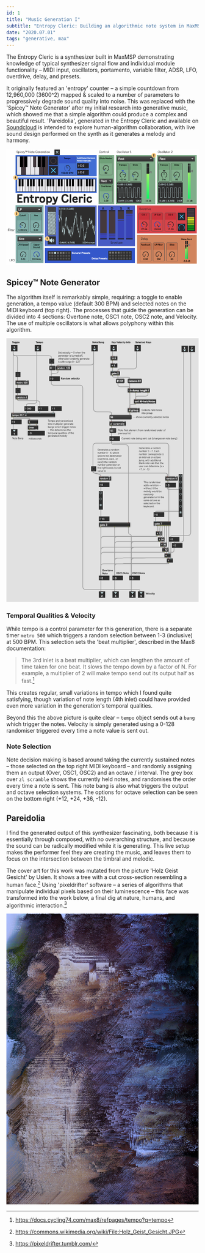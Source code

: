```yaml
---
id: 1
title: "Music Generation I"
subtitle: "Entropy Cleric: Building an algorithmic note system in MaxMSP"
date: "2020.07.01"
tags: "generative, max"
---
```

The Entropy Cleric is a synthesizer built in MaxMSP demonstrating knowledge of typical synthesizer signal flow and individual module functionality – MIDI input, oscillators, portamento, variable filter, ADSR, LFO, overdrive, delay, and presets.

It originally featured an 'entropy' counter – a simple countdown from 12,960,000 (3600^2) mapped & scaled to a number of parameters to progressively degrade sound quality into noise.  This was replaced with the 'Spicey™ Note Generator' after my initial research into generative music, which showed me that a simple algorithm could produce a complex and beautiful result. 'Pareidolia', generated in the Entropy Cleric and available on [Soundcloud](https://soundcloud.com/0x0c/pareidolia) is intended to explore human-algorithm collaboration, with live sound design performed on the synth as it generates a melody and harmony.

![Entropy Cleric](https://raw.githubusercontent.com/haelyons/Website-Content/master/entropy%20cleric/main%20page.png)

## Spicey™ Note Generator
The algorithm itself is remarkably simple, requiring: a toggle to enable generation, a tempo value (default 300 BPM) and selected notes on the MIDI keyboard (top right). The processes that guide the generation can be divided into 4 sections: Overtone note, OSC1 note, OSC2 note, and Velocity. The use of multiple oscillators is what allows polyphony within this algorithm.

![Spicey™](https://raw.githubusercontent.com/haelyons/Website-Content/master/entropy%20cleric/spicey%20generation.png)

### Temporal Qualities & Velocity
While tempo is a control parameter for this generation, there is a separate timer `metro 500` which triggers a random selection between 1-3 (inclusive) at 500 BPM. This selection sets the 'beat multiplier', described in the Max8 documentation:

> The 3rd inlet is a beat multiplier, which can lengthen the amount of time taken for one beat. It slows the tempo down by a factor of N. For example, a multiplier of 2 will make tempo send out its output half as fast.[^1]

This creates regular, small variations in tempo which I found quite satisfying, though variation of note length (4th inlet) could have provided even more variation in the generation's temporal qualities.

Beyond this the above picture is quite clear – `tempo` object sends out a `bang` which trigger the notes. Velocity is simply generated using a 0-128 randomiser triggered every time a note value is sent out.

### Note Selection
Note decision making is based around taking the currently sustained notes – those selected on the top right MIDI keyboard – and randomly assigning them an output (Over, OSC1, OSC2) and an octave / interval. The grey box over `zl scramble` shows the currently held notes, and randomises the order every time a note is sent. This note bang is also what triggers the output and octave selection systems. The options for octave selection can be seen on the bottom right (+12, +24, +36, -12).


## Pareidolia
I find the generated output of this synthesizer fascinating, both because it is essentially through composed, with no overarching structure, and because the sound can be radically modified while it is generating. This live setup makes the performer feel they are creating the music, and leaves them to focus on the intersection between the timbral and melodic.

The cover art for this work was mutated from the picture 'Holz Geist Gesicht' by Usien. It shows a tree with a cut cross-section resembling a human face.[^2] Using 'pixeldrifter' software – a series of algorithms that manipulate individual pixels based on their luminescence – this face was transformed into the work below, a final dig at nature, humans, and algorithmic interaction.[^3]

![Spicey™](https://raw.githubusercontent.com/haelyons/Website-Content/master/entropy%20cleric/pareidolia.jpg)


[^1]: https://docs.cycling74.com/max8/refpages/tempo?q=tempo
[^2]: https://commons.wikimedia.org/wiki/File:Holz_Geist_Gesicht.JPG
[^3]: https://pixeldrifter.tumblr.com/
